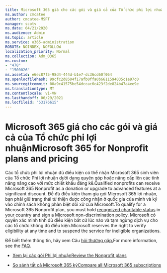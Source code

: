 ```yaml
---
title: Microsoft 365 giá cho các gói và giá cả của Tổ chức phi lợi nhuận
ms.author: cmcatee
author: cmcatee-MSFT
manager: scotv
ms.date: 04/21/2020
ms.audience: Admin
ms.topic: article
ms.service: o365-administration
ROBOTS: NOINDEX, NOFOLLOW
localization_priority: Normal
ms.collection: Adm_O365
ms.custom:
- "478"
- "1500026"
ms.assetid: e6ec87f5-98d4-444d-b1e7-dc36cd60f064
ms.openlocfilehash: 99cfc2d8504f17afb0ffa0b6611594035c1e97c0
ms.sourcegitcommit: 00a9c41575be54dccac6c423f2de824b47a4ee9e
ms.translationtype: MT
ms.contentlocale: vi-VN
ms.lasthandoff: 06/29/2021
ms.locfileid: "53176615"
---
```

# <a name="microsoft-365-for-nonprofit-plans-and-pricing"></a><span data-ttu-id="690e5-102">Microsoft 365 giá cho các gói và giá cả của Tổ chức phi lợi nhuận</span><span class="sxs-lookup"><span data-stu-id="690e5-102">Microsoft 365 for Nonprofit plans and pricing</span></span>

<span data-ttu-id="690e5-103">Các tổ chức phi lợi nhuận đủ điều kiện có thể nhận Microsoft 365 sinh viên của Tổ chức Phi lợi nhuận dưới dạng quyên góp hoặc nâng cấp lên các tính năng nâng cao với mức chiết khấu đáng kể.</span><span class="sxs-lookup"><span data-stu-id="690e5-103">Qualified nonprofits can receive Microsoft 365 Nonprofit as a donation or upgrade to advanced features at a significant discount.</span></span> <span data-ttu-id="690e5-104">Để đủ điều kiện tham gia gói Microsoft 365 lợi [](https://go.microsoft.com/fwlink/p/?LinkID=330253) nhuận, bạn phải giữ trạng thái từ thiện được công nhận ở quốc gia của mình và ký vào chính sách không phân biệt đối xử của Microsoft.</span><span class="sxs-lookup"><span data-stu-id="690e5-104">To qualify for a Microsoft 365 Nonprofit plan, you must hold [recognized charitable status](https://go.microsoft.com/fwlink/p/?LinkID=330253) in your country and sign a Microsoft non-discrimination policy.</span></span> <span data-ttu-id="690e5-105">Microsoft có quyền xác minh tính đủ điều kiện bất cứ lúc nào và tạm ngừng dịch vụ cho các tổ chức không đủ điều kiện.</span><span class="sxs-lookup"><span data-stu-id="690e5-105">Microsoft reserves the right to verify eligibility at any time and to suspend the service for ineligible organizations.</span></span>
  
<span data-ttu-id="690e5-106">Để biết thêm thông tin, hãy xem Câu [hỏi thường gặp.](https://products.office.com/nonprofit/office-365-nonprofit)</span><span class="sxs-lookup"><span data-stu-id="690e5-106">For more information, see the [FAQ](https://products.office.com/nonprofit/office-365-nonprofit).</span></span>
  
- [<span data-ttu-id="690e5-107">Xem lại các gói Phi lợi nhuận</span><span class="sxs-lookup"><span data-stu-id="690e5-107">Review the Nonprofit plans</span></span>](https://products.office.com/nonprofit/office-365-nonprofit-plans-and-pricing?tab=1)

- [<span data-ttu-id="690e5-108">So sánh tất cả Microsoft 365 ký</span><span class="sxs-lookup"><span data-stu-id="690e5-108">Compare all Microsoft 365 subscriptions</span></span>](https://products.office.com/business/compare-more-office-365-for-business-plans)